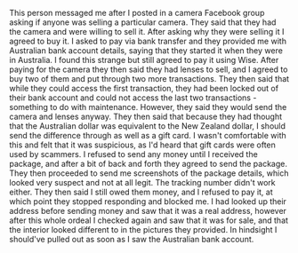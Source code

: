 This person messaged me after I posted in a camera Facebook group asking if anyone was selling a particular camera. They said that they had the camera and were willing to sell it. After asking why they were selling it I agreed to buy it. I asked to pay via bank transfer and they provided me with Australian bank account details, saying that they started it when they were in Australia. I found this strange but still agreed to pay it using Wise. After paying for the camera they then said they had lenses to sell, and I agreed to buy two of them and put through two more transactions. They then said that while they could access the first transaction, they had been locked out of their bank account and could not access the last two transactions - something to do with maintenance. However, they said they would send the camera and lenses anyway. They then said that because they had thought that the Australian dollar was equivalent to the New Zealand dollar, I should send the difference through as well as a gift card. I wasn't comfortable with this and felt that it was suspicious, as I'd heard that gift cards were often used by scammers. I refused to send any money until I received the package, and after a bit of back and forth they agreed to send the package. They then proceeded to send me screenshots of the package details, which looked very suspect and not at all legit. The tracking number didn't work either. They then said I still owed them money, and I refused to pay it, at which point they stopped responding and blocked me. I had looked up their address before sending money and saw that it was a real address, however after this whole ordeal I checked again and saw that it was for sale, and that the interior looked different to in the pictures they provided. In hindsight I should've pulled out as soon as I saw the Australian bank account.
